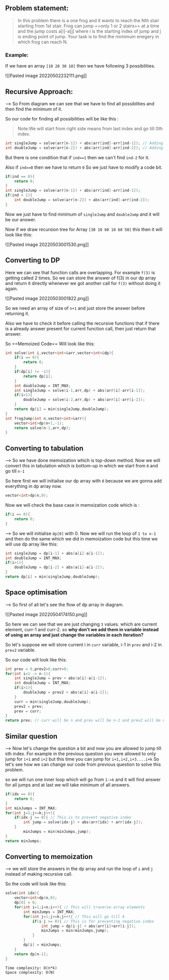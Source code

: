 ## Problem statement:

>In this problem there is a one frog and it wants to reach the Nth stair starting from 1st stair. Frog can jump ==only 1 or 2 stairs== at a time and the jump costs a[i]-a[j] where i is the starting index of jump and j is ending point of jump. Your task is to find the mimimum enegery in which frog can reach N.

### Example:

If we have an array `[10 20 30 10]` then we have following 3 possibilities.

![[Pasted image 20220502232111.png]]

## Recursive Approach:

--> So From diagram we can see that we have to find all possiblities and then find the minimum of it.

So our code for finding all possibilities will be like this :

>Note:We will start from right side means from last index and go till 0th index.

```cpp
int singleJump = solve(arr[n-1]) + abs(arr[ind]-arr[ind-1]); // Adding cost for single jump
int doubleJump = solve(arr[n-2]) + abs(arr[ind]-arr[ind-2]); // Adding cost for double jump
```

But there is one condition that if `ind==1` then we can't find `ind-2` for it.

Also if `ind==0` then we have to return `0`
So we just have to modify a code bit.

```cpp
if(ind == 0){
	return 0;
}
int singleJump = solve(arr[n-1]) + abs(arr[ind]-arr[ind-1]);
if(ind > 1){
	int doubleJump = solve(arr[n-2]) + abs(arr[ind]-arr[ind-2]);
}
```

Now we just have to find minimum of `singleJump` and `doubleJump` and it will be our answer.

Now if we draw recursion tree for Array `[30 10 60 10 60 50]` this then it will look like this:

![[Pasted image 20220503001530.png]]

## Converting to DP

Here we can see that function calls are overlapping. For example `f(3)` is getting called 2 times. So we can store the answer of f(3) in our dp array and return it directly whenever we got another call for `f(3)` without doing it again.

![[Pasted image 20220503001822.png]]

So we need an array of size of `n+1` and just store the answer before returning it.

Also we have to check it before calling the recursive functions that if there is a already answer present for current function call, then just return that answer.

So ==Memoized Code== Will look like this:

```cpp
int solve(int i,vector<int>&arr,vector<int>&dp){
	if(i == 0){
		return 0;
	}
	if(dp[i] != -1){
		return dp[i];
	}
	int doubleJump = INT_MAX;
	int singleJump = solve(i-1,arr,dp) + abs(arr[i]-arr[i-1]);
	if(i>1){
		doubleJump = solve(i-2,arr,dp) + abs(arr[i]-arr[i-2]);
	}
	return dp[i] = min(singleJump,doubleJump);
}
int frogJump(int n,vector<int>&arr){
	vector<int>dp(n+1,-1);
	return solve(n-1,arr,dp);
}
```

## Converting to tabulation

--> So we have done memoization which is top-down method. Now we will convert this in tabulation which is bottom-up in which we start from `0` and go till `n-1` 

So here first we will initialise our dp array with `0` because we are gonna add everything in dp array now.

```cpp
vector<int>dp(n,0);
```

Now we will check the base case in memoization code which is :

```cpp
if(i == 0){
	return 0;
}
```

--> So we will initialise `dp[0]` with 0.
Now we will run the loop of `1 to n-1` and then do the same which we did in memoization code but this time we will use dp array like this:

```cpp
int singleJump = dp[i-1] + abs(a[i]-a[i-1]);
int doubleJump = INT_MAX;
if(i>1){
	doubleJump = dp[i-2] + abs(a[i]-a[i-2]);
}
return dp[i] = min(singleJump,doubleJump);
```

## Space optimisation

--> So first of all let's see the flow of dp array in diagram.

![[Pasted image 20220504174150.png]]

So here we can see that we are just changing `3` values. which are current element, curr-1 and curr-2. so **why don't we add them in variable instead of using an array and just change the variables in each iteration?**

So let's suppose we will store current i in `curr` variable, i-1 in `prev` and i-2 in `prev2` variable.

So our code will look like this:
```cpp
int prev = 0,prev2=0,curr=0;
for(int i=1 -> n-1){
	int singleJump = prev + abs(a[i]-a[i-1]);
	int doubleJump = INT_MAX;
	if(i>1){
		doubleJump = prev2 + abs(a[i]-a[i-2]);
	}
	curr = min(singleJump,doubleJump);
	prev2 = prev;
	prev = curr;
} 
return prev; // curr will be n and prev will be n-1 and prev2 will be n-2 so we need answer for n-1 which is last index that's why we are returning prev
```

## Similar question

--> Now let's change the question a bit and now you are allowed to jump till `k`th index. For example in the previous question you were allowed to only jump for `i+1` and `i+2` but this time you can jump for `i+1,i+2,i+3....i+k` So let's see how we can change our code from previous question to solve this problem.

so we will run one inner loop which will go from `1->k` and it will find answer for all jumps and at last we will take minimum of all answers.

```cpp
if(idx == 0){
	return 0;
}
int minJumps = INT_MAX;
for(int j=1;j<=k;j++){
	if(idx-j >= 0){ // This is to prevent negative index
		int jump = solve(idx-j) + abs(arr[idx] + arr[idx-j]);
	}
		minJumps = min(minJumps,jump);
}
return minJumps;
```

## Converting to memoization

--> we will store the answers in the dp array and run the loop of `i` and `j` instead of making recursive call.

So the code will look like this:

```cpp
solve(int idx){
	vector<int>dp(n,0);
	dp[0] = 0;
	for(int i=1;i<n;i++){ // This will traverse array elements
		int minJumps = INT_MAX;
		for(int j=1;j<=k;j++){ // This will go till k
			if(i-j >= 0){ // This is for preventing negative index
				int jump = dp[i-j] + abs(arr[i]+arr[i-j]);
				minJumps = min(minJumps,jump);
			}
		}
		dp[i] = minJumps;
	}
	return dp[n-1];
}
```

```
Time complexity: O(n*k)
Space complexity: O(N)
```

